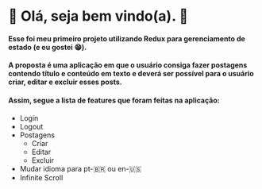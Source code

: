 # :bat: Olá, seja bem vindo(a). :bat:
#### Esse foi meu primeiro projeto utilizando Redux para gerenciamento de estado (e eu gostei :grin:).
#### A proposta é uma aplicação em que o usuário consiga fazer postagens contendo título e conteúdo em texto e deverá ser possível para o usuário criar, editar e excluir esses posts.
#### Assim, segue a lista de features que foram feitas na aplicação:
- Login
- Logout
- Postagens
    - Criar
    - Editar
    - Excluir
- Mudar idioma para pt-:brazil: ou en-:us:
- Infinite Scroll

